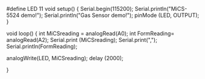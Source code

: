 #define LED 11
void setup() {
 Serial.begin(115200);
 Serial.println("MiCS-5524 demo!");
  Serial.println("Gas Sensor demo!");
pinMode (LED, OUTPUT);
}

void loop() {
 int MiCSreading = analogRead(A0);
 int FormReading= analogRead(A2);
Serial.print (MiCSreading);
 Serial.print(",");
 Serial.println(FormReading);

analogWrite(LED, MiCSreading);
delay (2000);

}
